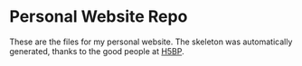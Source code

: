 # Personal Website Repo

These are the files for my personal website. The skeleton was automatically generated, thanks to the good people at [H5BP](https://github.com/h5bp/html5-boilerplate/).
